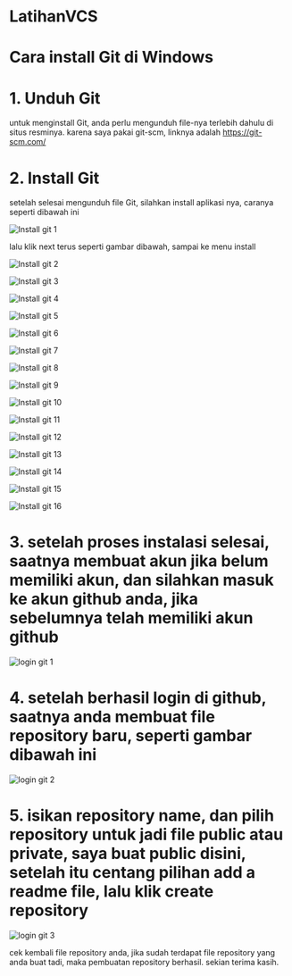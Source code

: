 # LatihanVCS
# Cara install Git di Windows
# 1. Unduh Git
untuk menginstall Git, anda perlu mengunduh file-nya terlebih dahulu di situs resminya. karena saya pakai git-scm, linknya adalah https://git-scm.com/
# 2. Install Git
setelah selesai mengunduh file Git, silahkan install aplikasi nya, caranya seperti dibawah ini

![Install git 1](https://user-images.githubusercontent.com/92351461/136926471-6ddf0c29-7cab-4f4c-a0c6-a6b67b5678e7.PNG)

lalu klik next terus seperti gambar dibawah, sampai ke menu install

![Install git 2](https://user-images.githubusercontent.com/92351461/136926593-540ea778-2c0e-4b7b-ba03-2f7b952a1e76.PNG)

![Install git 3](https://user-images.githubusercontent.com/92351461/136926700-ab019616-6717-4744-8ec5-8918a1952269.PNG)

![Install git 4](https://user-images.githubusercontent.com/92351461/136926702-635bf4aa-3ad9-41b6-9f1a-57adabf7975f.PNG)

![Install git 5](https://user-images.githubusercontent.com/92351461/136926705-6b4a0439-1c19-4e68-ba30-093ed900a8db.PNG)

![Install git 6](https://user-images.githubusercontent.com/92351461/136926709-7ebe5029-b314-4782-9cfe-c6b5c0d23779.PNG)

![Install git 7](https://user-images.githubusercontent.com/92351461/136926710-8b019626-6642-412d-a9c8-6a1c9ffe0ab8.PNG)

![Install git 8](https://user-images.githubusercontent.com/92351461/136926716-974bf591-3a41-4b45-b739-a103a94fdc4c.PNG)

![Install git 9](https://user-images.githubusercontent.com/92351461/136926721-b5527ecc-2ae7-4ab4-a44a-16fedc4b84c0.PNG)

![Install git 10](https://user-images.githubusercontent.com/92351461/136926724-8ca7a0d3-956d-43db-9b1b-2e32d663aa14.PNG)

![Install git 11](https://user-images.githubusercontent.com/92351461/136926673-b5959ca7-440c-477b-9c17-ba8b7a5222a8.PNG)

![Install git 12](https://user-images.githubusercontent.com/92351461/136926679-f9aa4fc1-6b38-4813-b000-d666abff0edb.PNG)

![Install git 13](https://user-images.githubusercontent.com/92351461/136926684-8f38e6c4-c2b3-4940-adc7-91f9fec10faf.PNG)

![Install git 14](https://user-images.githubusercontent.com/92351461/136926688-181e19b5-19b0-4eeb-9e3d-730e6526c305.PNG)

![Install git 15](https://user-images.githubusercontent.com/92351461/136926692-e5609eb6-53dd-4d23-b9e3-5e39b16920f7.PNG)

![Install git 16](https://user-images.githubusercontent.com/92351461/136926696-b1ea483c-9127-46fb-a307-228b2ce5bd27.PNG)


# 3. setelah proses instalasi selesai, saatnya membuat akun jika belum memiliki akun, dan silahkan masuk ke akun github anda, jika sebelumnya telah memiliki akun github

![login git 1](https://user-images.githubusercontent.com/92351461/136927491-9770276a-b0dc-43f3-8c5b-8491df9db141.PNG)

# 4. setelah berhasil login di github, saatnya anda membuat file repository baru, seperti gambar dibawah ini

![login git 2](https://user-images.githubusercontent.com/92351461/136927758-6f562ff0-0350-467a-a569-5947586264c9.PNG)

# 5. isikan repository name, dan pilih repository untuk jadi file public atau private, saya buat public disini, setelah itu centang pilihan add a readme file, lalu klik create repository

![login git 3](https://user-images.githubusercontent.com/92351461/136928161-a9a918b6-ab89-407d-a531-81bbb05b7d99.png)

cek kembali file repository anda, jika sudah terdapat file repository yang anda buat tadi, maka pembuatan repository berhasil. sekian terima kasih.
